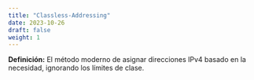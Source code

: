 ```yaml
---
title: "Classless-Addressing"
date: 2023-10-26
draft: false
weight: 1
---
```


**Definición:** El método moderno de asignar direcciones IPv4 basado en la necesidad, ignorando los límites de clase.

